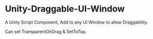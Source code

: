 # Unity-Draggable-UI-Window
A Unity Script Component, Add to any UI Window to allow Draggability.

Can set TransparentOnDrag & SetToTop.
